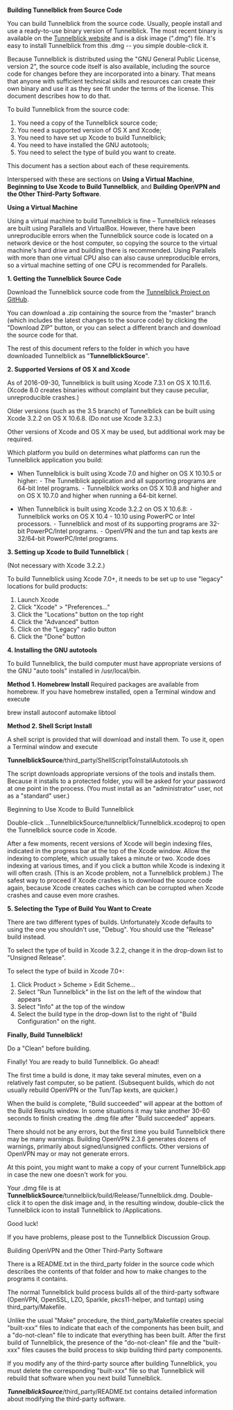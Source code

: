**Building Tunnelblick from Source Code**

You can build Tunnelblick from the source code. Usually, people install and use a ready-to-use binary version of Tunnelblick. The most recent binary is available on the [Tunnelblick website](https://tunnelblick.net) and is a disk image (".dmg") file. It's easy to install Tunnelblick from this .dmg -- you simple double-click it.

Because Tunnelblick is distributed using the "GNU General Public License, version 2", the source code itself is also available, including the source code for changes before they are incorporated into a binary. That means that anyone with sufficient technical skills and resources can create their own binary and use it as they see fit under the terms of the license. This document describes how to do that.

To build Tunnelblick from the source code:

 1.	You need a copy of the Tunnelblick source code;
 2.	You need a supported version of OS X and Xcode;
 3.	You need to have set up Xcode to build Tunnelblick;
 4.	You need to have installed the GNU autotools;
 5.	You need to select the type of build you want to create.

This document has a section about each of these requirements.

Interspersed with these are sections on **Using a Virtual Machine**, **Beginning to Use Xcode to Build Tunnelblick**, and **Building OpenVPN and the Other Third-Party Software**.


**Using a Virtual Machine**

Using a virtual machine to build Tunnelblick is fine – Tunnelblick releases are built using Parallels and VirtualBox. However, there have been unreproducible errors when the Tunnelblick source code is located on a network device or the host computer, so copying the source to the virtual machine's hard drive and building there is recommended. Using Parallels with more than one virtual CPU also can also cause unreproducible errors, so a virtual machine setting of one CPU is recommended for Parallels.


**1. Getting the Tunnelblick Source Code**

Download the Tunnelblick source code from the [Tunnelblick Project on GitHub](https://github.com/Tunnelblick//Tunnelblick).

You can download a .zip containing the source from the "master" branch (which includes the latest changes to the source code) by clicking the "Download ZIP" button, or you can select a different branch and download the source code for that.

The rest of this document refers to the folder in which you have downloaded Tunnelblick as "**TunnelblickSource**".

**2. Supported Versions of OS X and Xcode**

As of 2016-09-30, Tunnelblick is built using Xcode 7.3.1 on OS X 10.11.6. (Xcode 8.0 creates binaries without complaint but they cause peculiar, unreproducible crashes.)

Older versions (such as the 3.5 branch) of Tunnelblick can be built using Xcode 3.2.2 on OS X 10.6.8. (Do not use Xcode 3.2.3.)

Other versions of Xcode and OS X may be used, but additional work may be required.

Which platform you build on determines what platforms can run the Tunnelblick application you build:

 * When Tunnelblick is built using Xcode 7.0 and higher on OS X 10.10.5 or higher:
   ⁃ The Tunnelblick application and all supporting programs are 64-bit Intel programs.
   ⁃ Tunnelblick works on OS X 10.8 and higher and on OS X 10.7.0 and higher when running a 64-bit kernel.

 * When Tunnelblick is built using Xcode 3.2.2 on OS X 10.6.8:
   ⁃ Tunnelblick works on OS X 10.4 - 10.10 using PowerPC or Intel processors.
   ⁃ Tunnelblick and most of its supporting programs are 32-bit PowerPC/Intel programs.
   ⁃ OpenVPN and the tun and tap kexts are 32/64-bit PowerPC/Intel programs.


**3. Setting up Xcode to Build Tunnelblick** (

(Not necessary with Xcode 3.2.2.)

To build Tunnelblick using Xcode 7.0+, it needs to be set up to use "legacy" locations for build products:

 1. Launch Xcode
 2. Click "Xcode" > "Preferences…"
 3. Click the "Locations" button on the top right
 4. Click the "Advanced" button
 5. Click on the "Legacy" radio button
 6. Click the "Done" button


**4. Installing the GNU autotools**

To build Tunnelblick, the build computer must have appropriate versions of the GNU "auto tools" installed in /usr/local/bin.  

  **Method 1. Homebrew Install**
  Required packages are available from homebrew. If you have homebrew installed, open a Terminal window and execute

  brew install autoconf automake libtool
  
  **Method 2. Shell Script Install**

  A shell script is provided that will download and install them. To use it, open a Terminal window and execute

  **TunnelblickSource**/third_party/ShellScriptToInstallAutotools.sh

  The script downloads appropriate versions of the tools and installs them. Because it installs to a protected folder, you will be asked for your password at one point in the process. (You must install as an "administrator" user, not as a "standard" user.)

Beginning to Use Xcode to Build Tunnelblick

Double-click …TunnelblickSource/tunnelblick/Tunnelblick.xcodeproj to open the Tunnelblick source code in Xcode.

After a few moments, recent versions of Xcode will begin indexing files, indicated in the progress bar at the top of the Xcode window. Allow the indexing to complete, which usually takes a minute or two. Xcode does indexing at various times, and if you click a button while Xcode is indexing it will often crash. (This is an Xcode problem, not a Tunnelblick problem.) The safest way to proceed if Xcode crashes is to download the source code again, because Xcode creates caches which can be corrupted when Xcode crashes and cause even more crashes.


**5. Selecting  the Type of Build You Want to Create**

There are two different types of builds. Unfortunately Xcode defaults to using the one you shouldn't use, "Debug". You should use the "Release" build instead.

To select the type of build in Xcode 3.2.2, change it in the drop-down list to "Unsigned Release".

To select the type of build in Xcode 7.0+:
 1. Click Product > Scheme > Edit Scheme…
 2. Select "Run Tunnelblick" in the list on the left of the window that appears
 3. Select "Info" at the top of the window
 4. Select the build type in the drop-down list to the right of "Build Configuration" on the right.


**Finally, Build Tunnelblick!**

Do a "Clean" before building.

Finally! You are ready to build Tunnelblick. Go ahead!

The first time a build is done, it may take several minutes, even on a relatively fast computer, so be patient. (Subsequent builds, which do not usually rebuild OpenVPN or the Tun/Tap kexts, are quicker.)

When the build is complete, "Build succeeded" will appear at the bottom of the Build Results window. In some situations it may take another 30-60 seconds to finish creating the .dmg file after "Build succeeded" appears.

There should not be any errors, but the first time you build Tunnelblick there may be many warnings. Building OpenVPN 2.3.6 generates dozens of warnings, primarily about signed/unsigned conflicts. Other versions of OpenVPN may or may not generate errors.


At this point, you might want to make a copy of your current Tunnelblick.app in case the new one doesn't work for you.

Your .dmg file is at **TunnelblickSource**/tunnelblick/build/Release/Tunnelblick.dmg. Double-click it to open the disk image and, in the resulting window, double-click the Tunnelblick icon to install Tunnelblick to /Applications.

Good luck!

If you have problems, please post to the Tunnelblick Discussion Group.


Building OpenVPN and the Other Third-Party Software

There is a README.txt in the third_party folder in the source code which describes the contents of that folder and how to make changes to the programs it contains.

The normal Tunnelblick build process builds all of the third-party software (OpenVPN, OpenSSL, LZO, Sparkle, pkcs11-helper, and tuntap) using third_party/Makefile.

Unlike the usual "Make" procedure, the third_party/Makefile creates special "built-xxx" files to indicate that each of the components has been built, and a "do-not-clean" file to indicate that everything has been built. After the first build of Tunnelblick, the presence of the "do-not-clean" file and the "built-xxx" files causes the build process to skip building third party components.

If you modify any of the third-party source after building Tunnelblick, you must delete the corresponding "built-xxx" file so that Tunnelblick will rebuild that software when you next build Tunnelblick.

***TunnelblickSource***/third_party/README.txt contains detailed information about modifying the third-party software.
